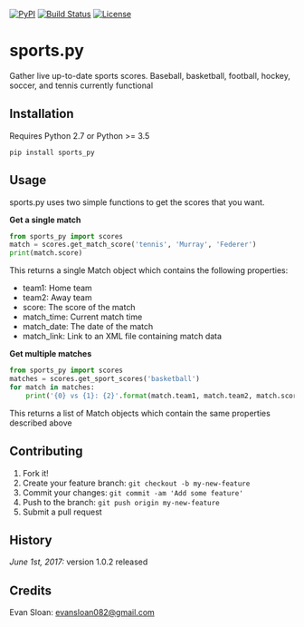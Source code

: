 [![PyPI](https://img.shields.io/pypi/v/sports.py.svg)](https://pypi.python.org/pypi/sports.py/1.0.2)
[![Build Status](https://travis-ci.org/evansloan082/sports.py.svg?branch=master)](https://travis-ci.org/evansloan082/sports.py)
[![License](https://img.shields.io/github/license/evansloan082/sports.py.svg)](https://github.com/evansloan082/sports.py/blob/master/LICENSE)


# sports.py
Gather live up-to-date sports scores. Baseball, basketball, football, hockey, soccer, and tennis currently functional
## Installation
Requires Python 2.7 or Python >= 3.5

`pip install sports_py`
## Usage

sports.py uses two simple functions to get the scores that you want.
 
**Get a single match**

```python
from sports_py import scores
match = scores.get_match_score('tennis', 'Murray', 'Federer')
print(match.score)

```

This returns a single Match object which contains the following properties:
- team1: Home team
- team2: Away team
- score: The score of the match
- match_time: Current match time
- match_date: The date of the match
- match_link: Link to an XML file containing match data

**Get multiple matches**
```python
from sports_py import scores
matches = scores.get_sport_scores('basketball')
for match in matches:
    print('{0} vs {1}: {2}'.format(match.team1, match.team2, match.score))
```

This returns a list of Match objects which contain the same properties described above

## Contributing
1. Fork it!
2. Create your feature branch: `git checkout -b my-new-feature`
3. Commit your changes: `git commit -am 'Add some feature'`
4. Push to the branch: `git push origin my-new-feature`
5. Submit a pull request
## History
*June 1st, 2017:* version 1.0.2 released
## Credits
Evan Sloan: evansloan082@gmail.com
